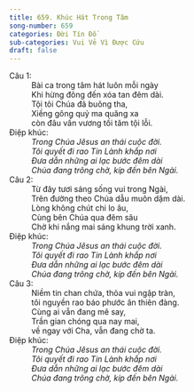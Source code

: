 ```yaml
---
title: 659. Khúc Hát Trong Tâm
song-number: 659
categories: Đời Tín Đồ
sub-categories: Vui Vẻ Vì Được Cứu
draft: false
---
```

<dl><dt>Câu 1:</dt><dd data-verse="1">Bài ca trong tâm hát luôn mỗi ngày <br/>Khi hừng đông đến xóa tan đêm dài. <br/>Tội tôi Chúa đã buông tha, <br/>Xiềng gông quỷ ma quăng xa <br/>còn đâu vấn vương tối tăm tội lỗi. </dd><dt>Điệp khúc:</dt><dd data-chorus="1"><em>Trong Chúa Jêsus an thái cuộc đời. <br/>Tôi quyết đi rao Tin Lành khắp nơi <br/>Đưa dẫn những ai lạc bước đêm dài <br/>Chúa đang trông chờ, kíp đến bên Ngài. </em></dd><dt>Câu 2:</dt><dd data-verse="2">Từ đây tươi sáng sống vui trong Ngài, <br/>Trên đường theo Chúa dẫu muôn dặm dài. <br/>Lòng không chút chi lo âu, <br/>Cùng bên Chúa qua đêm sâu <br/>Chờ khi nắng mai sáng khung trời xanh. </dd><dt>Điệp khúc:</dt><dd data-chorus="1"><em>Trong Chúa Jêsus an thái cuộc đời. <br/>Tôi quyết đi rao Tin Lành khắp nơi <br/>Đưa dẫn những ai lạc bước đêm dài <br/>Chúa đang trông chờ, kíp đến bên Ngài. </em></dd><dt>Câu 3:</dt><dd data-verse="3">Niềm tin chan chứa, thỏa vui ngập tràn, <br/>tôi nguyền rao báo phước ân thiên đàng. <br/>Cùng ai vẫn đang mê say, <br/>Trần gian chóng qua nay mai, <br/>về ngay với Cha, vẫn đang chờ ta. </dd><dt>Điệp khúc:</dt><dd data-chorus="1"><em>Trong Chúa Jêsus an thái cuộc đời. <br/>Tôi quyết đi rao Tin Lành khắp nơi <br/>Đưa dẫn những ai lạc bước đêm dài <br/>Chúa đang trông chờ, kíp đến bên Ngài. </em></dd></dl>